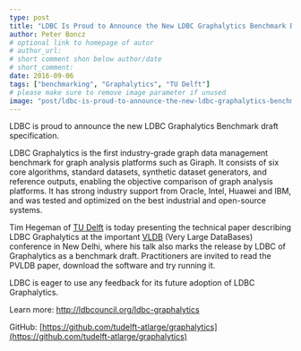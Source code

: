 ```yaml
---
type: post
title: "LDBC Is Proud to Announce the New LDBC Graphalytics Benchmark Draft Specification"
author: Peter Boncz
# optional link to homepage of autor
# author_url: 
# short comment shon below author/date
# short_comment:
date: 2016-09-06
tags: ["benchmarking", "Graphalytics", "TU Delft"]
# please make sure to remove image parameter if unused
image: "post/ldbc-is-proud-to-announce-the-new-ldbc-graphalytics-benchmark-draft-specification/image2.JPG" 
---
```


LDBC is proud to announce the new LDBC Graphalytics Benchmark draft
specification.

LDBC Graphalytics is the first industry-grade graph data management
benchmark for graph analysis platforms such as Giraph. It consists of
six core algorithms, standard datasets, synthetic dataset generators,
and reference outputs, enabling the objective comparison of graph
analysis platforms.  It has strong industry support from Oracle, Intel,
Huawei and IBM, and was tested and optimized on the best industrial and
open-source systems.

Tim Hegeman of [TU Delft](http://www.tudelft.nl) is today presenting the
technical paper describing LDBC Graphalytics at the important
[VLDB](http://www.vldb.org/conference.html) (Very Large DataBases)
conference in New Delhi, where his talk also marks the release by LDBC
of Graphalytics as a benchmark draft. Practitioners are invited to read
the PVLDB paper, download the software and try running it.

LDBC is eager to use any feedback for its future adoption of LDBC
Graphalytics.

Learn more: http://ldbcouncil.org/ldbc-graphalytics

GitHub: [https://github.com/tudelft-atlarge/graphalytics](https://github.com/tudelft-atlarge/graphalytics)
